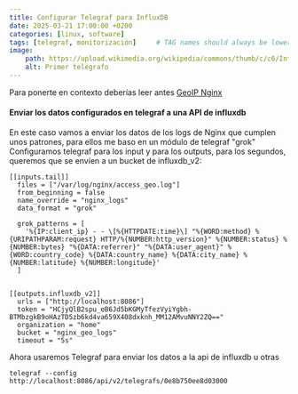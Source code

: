 ```yaml
---
title: Configurar Telegraf para InfluxDB
date: 2025-03-21 17:00:00 +0200
categories: [linux, software] 
tags: [telegraf, monitorización]     # TAG names should always be lowercase
image:
    path: https://upload.wikimedia.org/wikipedia/commons/thumb/c/c6/Influxdb_logo.svg/250px-Influxdb_logo.svg.png
    alt: Primer telégrafo
---
```


Para ponerte en contexto deberías leer antes [GeoIP Nginx](../nginx)
#### Enviar los datos configurados en telegraf a una API de influxdb
En este caso vamos a enviar los datos de los logs de Nginx que cumplen unos patrones, para ellos me baso en un módulo de telegraf  "grok"
Configuramos telegraf para los input y para los outputs, para los segundos, queremos que se envíen a un bucket de influxdb_v2:
``` shell
[[inputs.tail]]
  files = ["/var/log/nginx/access_geo.log"]
  from_beginning = false
  name_override = "nginx_logs"
  data_format = "grok"

  grok_patterns = [
    '%{IP:client_ip} - - \[%{HTTPDATE:time}\] "%{WORD:method} %{URIPATHPARAM:request} HTTP/%{NUMBER:http_version}" %{NUMBER:status} %{NUMBER:bytes} "%{DATA:referrer}" "%{DATA:user_agent}" %{WORD:country_code} %{DATA:country_name} %{DATA:city_name} %{NUMBER:latitude} %{NUMBER:longitude}'
  ]


[[outputs.influxdb_v2]]
  urls = ["http://localhost:8086"]
  token = "HCjyQlB2spu_eB6Jd5bKGMyTfezVyiYgbh-BTMbzgkB9oHAzTD5zb6kd4va659X408dxknh_MM12AMvuNNY2ZQ=="
  organization = "home"
  bucket = "nginx_geo_logs"
  timeout = "5s"
```

Ahora usaremos Telegraf para enviar los datos a la api de influxdb u otras 
``` shell
telegraf --config http://localhost:8086/api/v2/telegrafs/0e8b750ee8d03000
```